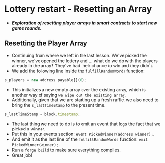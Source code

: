 # Lottery restart - Resetting an Array
- ***Exploration of resetting player arrays in smart contracts to start new game rounds.***

## Resetting the Player Array
- Continuing from where we left in the last lesson. We've picked the winner, we've opened the lottery and ... what do we do with the players already in the array? They've had their chance to win and they didn't.
- We add the following line inside the `fulfillRandomWords` function:

```javascript
s_players = new address payable[](0);
```

- This initializes a new empty array over the existing array, which is another way of saying `we wipe out the existing array`.
- Additionally, given that we are starting up a fresh raffle, we also need to bring the `s_lastTimeStamp` to the present time.

```javascript
s_lastTimeStamp = block.timestamp;
```

- The last thing we need to do is to emit an event that logs the fact that we picked a winner.
- Put this in your events section: `event PickedWinner(address winner);`.
- And emit it as the last line of the `fulfillRandomWords` function: `emit PickedWinner(winner);`.
- Run a `forge build` to make sure everything compiles.
- Great job!
